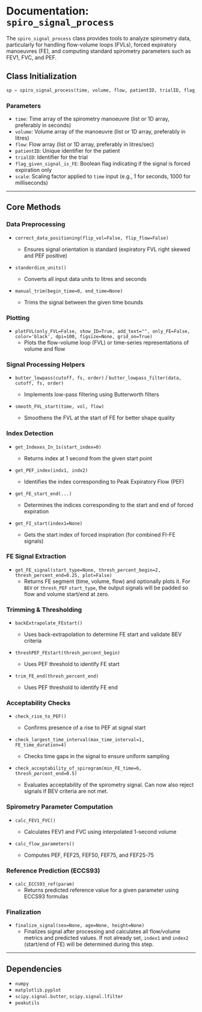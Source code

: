 # Documentation: `spiro_signal_process`

The `spiro_signal_process` class provides tools to analyze spirometry data, particularly for handling flow-volume loops (FVLs), forced expiratory manoeuvres (FE), and computing standard spirometry parameters such as FEV1, FVC, and PEF.

## Class Initialization

```python
sp = spiro_signal_process(time, volume, flow, patientID, trialID, flag_given_signal_is_FE, scale)
```

### Parameters

* `time`: Time array of the spirometry manoeuvre (list or 1D array, preferably in seconds)
* `volume`: Volume array of the manoeuvre (list or 1D array, preferably in litres)
* `flow`: Flow array (list or 1D array, preferably in litres/sec)
* `patientID`: Unique identifier for the patient
* `trialID`: Identifier for the trial
* `flag_given_signal_is_FE`: Boolean flag indicating if the signal is forced expiration only
* `scale`: Scaling factor applied to `time` input (e.g., 1 for seconds, 1000 for milliseconds)

---

## Core Methods

### Data Preprocessing

* `correct_data_positioning(flip_vol=False, flip_flow=False)`  
  * Ensures signal orientation is standard (expiratory FVL right skewed and PEF positive)

* `standerdize_units()`  
  * Converts all input data units to litres and seconds

* `manual_trim(begin_time=0, end_time=None)`  
  * Trims the signal between the given time bounds

### Plotting

* `plotFVL(only_FVL=False, show_ID=True, add_text="", only_FE=False, color='black', dpi=100, figsize=None, grid_on=True)`  
  * Plots the flow-volume loop (FVL) or time-series representations of volume and flow

### Signal Processing Helpers

* `butter_lowpass(cutoff, fs, order)` / `butter_lowpass_filter(data, cutoff, fs, order)`  
  * Implements low-pass filtering using Butterworth filters

* `smooth_FVL_start(time, vol, flow)`  
  * Smoothens the FVL at the start of FE for better shape quality

### Index Detection

* `get_Indexes_In_1s(start_index=0)`  
  * Returns index at 1 second from the given start point

* `get_PEF_index(indx1, indx2)`  
  * Identifies the index corresponding to Peak Expiratory Flow (PEF)

* `get_FE_start_end(...)`  
  * Determines the indices corresponding to the start and end of forced expiration

* `get_FI_start(index1=None)`  
  * Gets the start index of forced inspiration (for combined FI-FE signals)

### FE Signal Extraction

* `get_FE_signal(start_type=None, thresh_percent_begin=2, thresh_percent_end=0.25, plot=False)`  
  * Returns FE segment (time, volume, flow) and optionally plots it. For `BEV` or `thresh_PEF` `start_type`, the output signals will be padded so flow and volume start/end at zero.

### Trimming & Thresholding

* `backExtrapolate_FEstart()`  
  * Uses back-extrapolation to determine FE start and validate BEV criteria

* `threshPEF_FEstart(thresh_percent_begin)`  
  * Uses PEF threshold to identify FE start

* `trim_FE_end(thresh_percent_end)`  
  * Uses PEF threshold to identify FE end

### Acceptability Checks

* `check_rise_to_PEF()`  
  * Confirms presence of a rise to PEF at signal start

* `check_largest_time_interval(max_time_interval=1, FE_time_duration=4)`  
  * Checks time gaps in the signal to ensure uniform sampling

* `check_acceptability_of_spirogram(min_FE_time=6, thresh_percent_end=0.5)`  
  * Evaluates acceptability of the spirometry signal. Can now also reject signals if BEV criteria are not met.

### Spirometry Parameter Computation

* `calc_FEV1_FVC()`  
  * Calculates FEV1 and FVC using interpolated 1-second volume

* `calc_flow_parameters()`  
  * Computes PEF, FEF25, FEF50, FEF75, and FEF25-75

### Reference Prediction (ECCS93)

* `calc_ECCS93_ref(param)`  
  * Returns predicted reference value for a given parameter using ECCS93 formulas

### Finalization

* `finalize_signal(sex=None, age=None, height=None)`  
  * Finalizes signal after processing and calculates all flow/volume metrics and predicted values. If not already set, `index1` and `index2` (start/end of FE) will be determined during this step.

---

## Dependencies

* `numpy`
* `matplotlib.pyplot`
* `scipy.signal.butter`, `scipy.signal.lfilter`
* `peakutils`